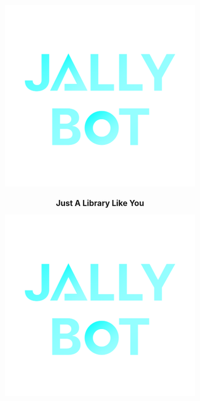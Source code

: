 <p align="center">
    <img src="./docs/Logo.png">
</p>

## <div align="center">Just A Library Like You</div>

[![Demo](https://raw.githubusercontent.com/atomicai/jally/master/docs/logo.png)](https://user-images.githubusercontent.com/81308835/164966378-0b5a9453-f58f-4186-b241-b35f8d8062eb.mp4)